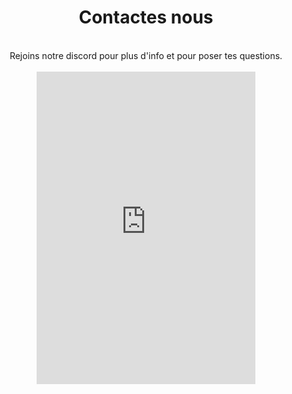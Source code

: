 <div align="center" class="rounded-md">
    <h1 class="text-[#ab5ac7]">Contactes nous</h1>
    <br>
    Rejoins notre discord pour plus d'info et pour poser tes questions.
    <br>
    <br>
    <iframe class="rounded-md" id="discord-widget" src="https://discord.com/widget?id=946212245187199026&theme=dark" width="350" height="500" allowtransparency="true" frameborder="0" sandbox="allow-popups allow-popups-to-escape-sandbox allow-same-origin allow-scripts" target="_blank"></iframe>
</div>

<!-- [![Discord](https://discord.com/api/guilds/946212245187199026/widget.png?style=banner3)](https://discord.gg/kkXYbVykZX){:target="_blank" :alt="Discord"} -->
